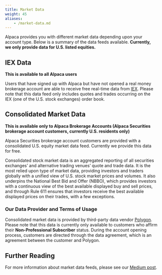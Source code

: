 ```yaml
---
title: Market Data
weight: 45
aliases:
    - /market-data.md
---
```


Alpaca provides you with different market data depending upon your account type. Below is a summary of the data feeds
available. **Currently, we only provide data for U.S. listed equities.**

## IEX Data
**This is available to all Alpaca users**

Users that have signed up with Alpaca but have not opened a real money brokerage account are able to receive free
real-time data from [IEX](https://iextrading.com/). Please note that this data feed only includes quotes and trades
occurring on the IEX (one of the U.S. stock exchanges) order book.

## Consolidated Market Data
**This is available only to Alpaca Brokerage Accounts (Alpaca Securities brokerage account customers,
currently U.S. residents only)**

Alpaca Securities brokerage account customers are provided with a consolidated U.S. equity market data feed.
Currently we provide this data for free.

Consolidated stock market data is an aggregated reporting of all securities exchanges’ and alternative trading venues’
quote and trade data. It is the most relied upon type of market data, providing investors and traders globally with a
unified view of U.S. stock market prices and volumes. It also underpins the National Best Bid and Offer (NBBO), which
provides investors with a continuous view of the best available displayed buy and sell prices, and through Rule 611
ensures that investors receive the best available displayed prices on their trades, with a few exceptions.

### Our Data Provider and Terms of Usage

Consolidated market data is provided by third-party data vendor [Polygon](https://polygon.io/). Please note that this
data is currently only available to customers who affirm their **Non-Professional Subscriber** status. During the
account opening process, customers are directed through the data agreement, which is an agreement between the customer
and Polygon.

## Further Reading

For more information about market data feeds, please see our [Medium post](https://medium.com/automation-generation/exploring-the-differences-between-u-s-stock-market-data-feeds-3da26946cbd6).
